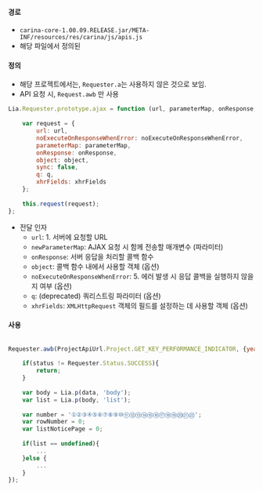 #### 경로
- `carina-core-1.00.09.RELEASE.jar/META-INF/resources/res/carina/js/apis.js`
- 해당 파일에서 정의된 

#### 정의
- 해당 프로젝트에서는, `Requester.a`는 사용하지 않은 것으로 보임. 
- API 요청 시, `Request.awb` 만 사용

```javascript
Lia.Requester.prototype.ajax = function (url, parameterMap, onResponse, object, noExecuteOnResponseWhenError, q, xhrFields) { 
	
    var request = {  
        url: url,  
        noExecuteOnResponseWhenError: noExecuteOnResponseWhenError,  
        parameterMap: parameterMap,  
        onResponse: onResponse,  
        object: object,  
        sync: false,  
        q: q,  
        xhrFields: xhrFields  
    };  
  
    this.request(request);  
};
```

- 전달 인자
	- `url`: 1. 서버에 요청할 URL
	- `newParameterMap`: AJAX 요청 시 함께 전송할 매개변수 (파라미터)  
	- `onResponse`: 서버 응답을 처리할 콜백 함수  
	- `object`: 콜백 함수 내에서 사용할 객체 (옵션)  
	- `noExecuteOnResponseWhenError`: 5. 에러 발생 시 응답 콜백을 실행하지 않을지 여부 (옵션)  
	- `q`: (deprecated) 쿼리스트링 파라미터 (옵션)  
	- `xhrFields`: `XMLHttpRequest` 객체의 필드를 설정하는 데 사용할 객체 (옵션)


#### 사용

```javascript

Requester.awb(ProjectApiUrl.Project.GET_KEY_PERFORMANCE_INDICATOR, {year : year,dashBoard : 1}, function(status, data) {  
  
    if(status != Requester.Status.SUCCESS){  
        return;  
    }  
  
    var body = Lia.p(data, 'body');  
    var list = Lia.p(body, 'list');  
  
    var number = '①②③④⑤⑥⑦⑧⑨⑩⑪⑫⑬⑭⑮⑯⑰⑱⑲⑳㉑㉒';  
    var rowNumber = 0;  
    var listNoticePage = 0;  
    
    if(list == undefined){
	    ...  
    }else {  
	    ...
    }  
});
```